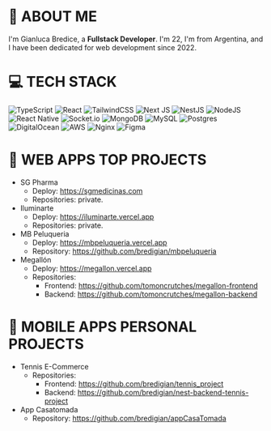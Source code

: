 # 💫 ABOUT ME
I'm Gianluca Bredice, a **Fullstack Developer**. I'm 22, I'm from Argentina, and I have been dedicated for web development since 2022.

# 💻 TECH STACK
![TypeScript](https://img.shields.io/badge/typescript-%23007ACC.svg?style=for-the-badge&logo=typescript&logoColor=white) ![React](https://img.shields.io/badge/react-%2320232a.svg?style=for-the-badge&logo=react&logoColor=%2361DAFB) ![TailwindCSS](https://img.shields.io/badge/tailwindcss-%2338B2AC.svg?style=for-the-badge&logo=tailwind-css&logoColor=white) ![Next JS](https://img.shields.io/badge/Next-black?style=for-the-badge&logo=next.js&logoColor=white) ![NestJS](https://img.shields.io/badge/nestjs-%23E0234E.svg?style=for-the-badge&logo=nestjs&logoColor=white) ![NodeJS](https://img.shields.io/badge/node.js-6DA55F?style=for-the-badge&logo=node.js&logoColor=white) ![React Native](https://img.shields.io/badge/react_native-%2320232a.svg?style=for-the-badge&logo=react&logoColor=%2361DAFB) ![Socket.io](https://img.shields.io/badge/Socket.io-black?style=for-the-badge&logo=socket.io&badgeColor=010101) ![MongoDB](https://img.shields.io/badge/MongoDB-%234ea94b.svg?style=for-the-badge&logo=mongodb&logoColor=white) ![MySQL](https://img.shields.io/badge/mysql-%2300000f.svg?style=for-the-badge&logo=mysql&logoColor=white) ![Postgres](https://img.shields.io/badge/postgres-%23316192.svg?style=for-the-badge&logo=postgresql&logoColor=white) ![DigitalOcean](https://img.shields.io/badge/DigitalOcean-%230167ff.svg?style=for-the-badge&logo=digitalOcean&logoColor=white) ![AWS](https://img.shields.io/badge/AWS-%23FF9900.svg?style=for-the-badge&logo=amazon-aws&logoColor=white) ![Nginx](https://img.shields.io/badge/nginx-%23009639.svg?style=for-the-badge&logo=nginx&logoColor=white) ![Figma](https://img.shields.io/badge/figma-%23F24E1E.svg?style=for-the-badge&logo=figma&logoColor=white)

# 🌟 WEB APPS TOP PROJECTS
- SG Pharma
  - Deploy: https://sgmedicinas.com
  - Repositories: private.
- Iluminarte
  - Deploy: https://iluminarte.vercel.app
  - Repositories: private.
- MB Peluqueria
  - Deploy: https://mbpeluqueria.vercel.app
  - Repository: https://github.com/bredigian/mbpeluqueria
- Megallón
  - Deploy: https://megallon.vercel.app
  - Repositories:
    - Frontend: https://github.com/tomoncrutches/megallon-frontend
    - Backend: https://github.com/tomoncrutches/megallon-backend

# 📱 MOBILE APPS PERSONAL PROJECTS
- Tennis E-Commerce
  - Repositories:
    - Frontend: https://github.com/bredigian/tennis_project
    - Backend: https://github.com/bredigian/nest-backend-tennis-project
- App Casatomada
  - Repository: https://github.com/bredigian/appCasaTomada
